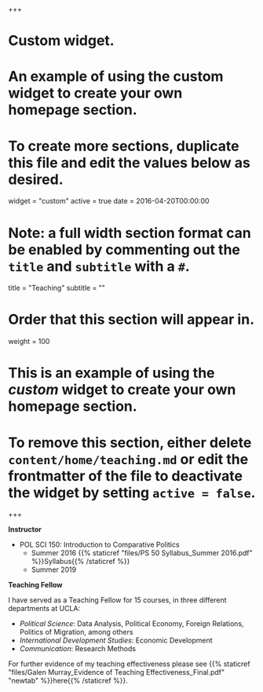 +++
# Custom widget.
# An example of using the custom widget to create your own homepage section.
# To create more sections, duplicate this file and edit the values below as desired.
widget = "custom"
active = true
date = 2016-04-20T00:00:00

# Note: a full width section format can be enabled by commenting out the `title` and `subtitle` with a `#`.
title = "Teaching"
subtitle = ""

# Order that this section will appear in.
weight = 100

# This is an example of using the *custom* widget to create your own homepage section.

# To remove this section, either delete `content/home/teaching.md` or edit the frontmatter of the file to deactivate the widget by setting `active = false`.

+++

**Instructor**

- POL SCI 150: Introduction to Comparative Politics
  - Summer 2016 {{% staticref "files/PS 50 Syllabus_Summer 2016.pdf" %}}Syllabus{{% /staticref %}}
  - Summer 2019
  
**Teaching Fellow**

I have served as a Teaching Fellow for 15 courses, in three different departments at UCLA:

- *Political Science*: Data Analysis, Political Economy, Foreign Relations, Politics of Migration, among others
- *International Development Studies*: Economic Development
- *Communication*: Research Methods

For further evidence of my teaching effectiveness please see {{% staticref "files/Galen Murray_Evidence of Teaching Effectiveness_Final.pdf" "newtab" %}}here{{% /staticref %}}.


